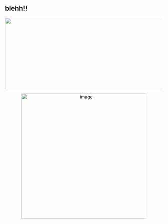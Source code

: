 ## blehh!!
 </p>
<p align="center">
<img width="2047" height="228" alt="image" src="https://github.com/user-attachments/assets/98364837-24d8-4740-8c28-171c9175820e" />
 </p>
<p align="center">
<img width="400" height="400" alt="image" src="https://64.media.tumblr.com/46175d8569259efeb02c9cd74fc3d98f/d5c1a69f5beeba6f-66/s500x750/d830947f76a6bb412d04be406377d333e8191969.pnj" />











